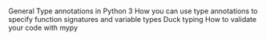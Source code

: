 #
General 
Type annotations in Python 3
How you can use type annotations to specify function signatures and variable types
Duck typing
How to validate your code with mypy
